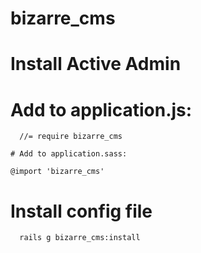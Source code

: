 bizarre_cms
===========

# Install Active Admin
# Add to application.js:

  ```
    //= require bizarre_cms

# Add to application.sass:

  ```
    @import 'bizarre_cms'

# Install config file
  ```
    rails g bizarre_cms:install
